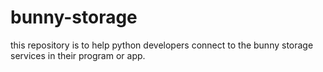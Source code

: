 # bunny-storage
this repository is to help python developers connect to the bunny storage services in their program or app.
